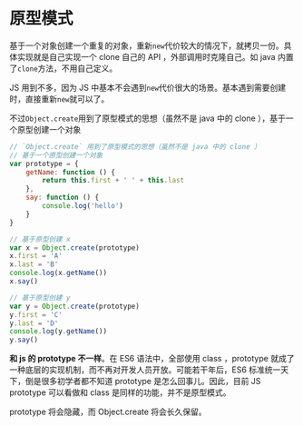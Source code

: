 # 原型模式

基于一个对象创建一个重复的对象，重新`new`代价较大的情况下，就拷贝一份。具体实现就是自己实现一个 clone 自己的 API ，外部调用时克隆自己。如 java 内置了`clone`方法，不用自己定义。

JS 用到不多，因为 JS 中基本不会遇到`new`代价很大的场景。基本遇到需要创建时，直接重新`new`就可以了。

不过`Object.create`用到了原型模式的思想（虽然不是 java 中的 clone ），基于一个原型创建一个对象

```js
// `Object.create` 用到了原型模式的思想（虽然不是 java 中的 clone ）
// 基于一个原型创建一个对象
var prototype = {
    getName: function () {
        return this.first + ' ' + this.last
    },
    say: function () {
        console.log('hello')
    }
}

// 基于原型创建 x
var x = Object.create(prototype)
x.first = 'A'
x.last = 'B'
console.log(x.getName())
x.say()

// 基于原型创建 y
var y = Object.create(prototype)
y.first = 'C'
y.last = 'D'
console.log(y.getName())
y.say()
```

**和 js 的 prototype 不一样**。在 ES6 语法中，全部使用 class ，prototype 就成了一种底层的实现机制，而不再对开发人员开放。可能若干年后，ES6 标准统一天下，倒是很多初学者都不知道 prototype 是怎么回事儿。因此，目前 JS prototype 可以看做和 class 是同样的功能，并不是原型模式。

prototype 将会隐藏，而 Object.create 将会长久保留。
